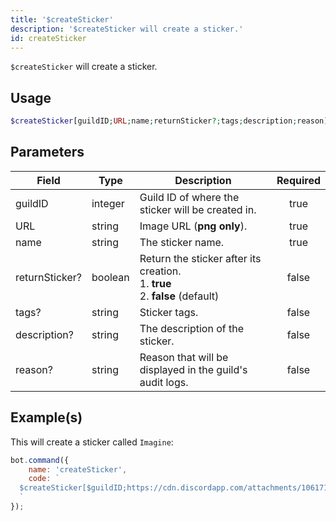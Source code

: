```yaml
---
title: '$createSticker'
description: '$createSticker will create a sticker.'
id: createSticker
---
```


`$createSticker` will create a sticker.

## Usage

```php
$createSticker[guildID;URL;name;returnSticker?;tags;description;reason]
```

## Parameters

| Field          | Type    | Description                                                                                         | Required |
| -------------- | ------- | --------------------------------------------------------------------------------------------------- |:--------:|
| guildID        | integer | Guild ID of where the sticker will be created in.                                                   |   true   |
| URL            | string  | Image URL (**png only**).                                                                           |   true   |
| name           | string  | The sticker name.                                                                                   |   true   |
| returnSticker? | boolean | Return the sticker after its creation. <br /> 1. **true** <br /> 2. **false** (default) |  false   |
| tags?          | string  | Sticker tags.                                                                                       |  false   |
| description?   | string  | The description of the sticker.                                                                     |  false   |
| reason?        | string  | Reason that will be displayed in the guild's audit logs.                                            |  false   |

## Example(s)

This will create a sticker called `Imagine`:

```javascript
bot.command({
    name: 'createSticker',
    code: `
  $createSticker[$guildID;https://cdn.discordapp.com/attachments/1061712111052521493/1066397675278323734/692445926480150611.png;Imagine;true;money;Random sticker;Testing.]
  `
});
```
